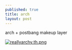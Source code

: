 ```yaml
---
published: true
title: arch
layout: post
---
```

arch + postbang makeup layer

[![reallyarchy.th.png](https://cdn.scrot.moe/images/2016/01/11/reallyarchy.th.png)](https://cdn.scrot.moe/images/2016/01/11/reallyarchy.png)